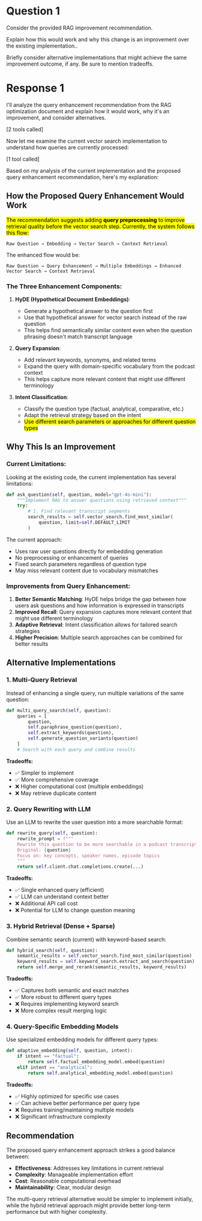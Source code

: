 # Question 1
Consider the provided RAG improvement recommendation.

Explain how this would work and why this change is an improvement over the existing implementation..

Briefly consider alternative implementations that might achieve the same improvement outcome, if any. Be sure to mention tradeoffs.


# Response 1
I'll analyze the query enhancement recommendation from the RAG optimization document and explain how it would work, why it's an improvement, and consider alternatives.


[2 tools called]

Now let me examine the current vector search implementation to understand how queries are currently processed:


[1 tool called]

Based on my analysis of the current implementation and the proposed query enhancement recommendation, here's my explanation:

## How the Proposed Query Enhancement Would Work

<mark>The recommendation suggests adding **query preprocessing** to improve retrieval quality before the vector search step. Currently, the system follows this flow:

```
Raw Question → Embedding → Vector Search → Context Retrieval
```

The enhanced flow would be:
```
Raw Question → Query Enhancement → Multiple Embeddings → Enhanced Vector Search → Context Retrieval
```

### The Three Enhancement Components:

1. **HyDE (Hypothetical Document Embeddings)**: 
   - Generate a hypothetical answer to the question first
   - Use that hypothetical answer for vector search instead of the raw question
   - This helps find semantically similar content even when the question phrasing doesn't match transcript language

2. **Query Expansion**:
   - Add relevant keywords, synonyms, and related terms
   - Expand the query with domain-specific vocabulary from the podcast context
   - This helps capture more relevant content that might use different terminology

3. **Intent Classification**:
   - Classify the question type (factual, analytical, comparative, etc.)
   - Adapt the retrieval strategy based on the intent
   - <mark>Use different search parameters or approaches for different question types

## Why This Is an Improvement

### Current Limitations:
Looking at the existing code, the current implementation has several limitations:

```20:30:server/src/gent_disagreement_chat/core/rag_service.py
def ask_question(self, question, model="gpt-4o-mini"):
    """Implement RAG to answer questions using retrieved context"""
    try:
        # 1. Find relevant transcript segments
        search_results = self.vector_search.find_most_similar(
            question, limit=self.DEFAULT_LIMIT
        )
```

The current approach:
- Uses raw user questions directly for embedding generation
- No preprocessing or enhancement of queries
- Fixed search parameters regardless of question type
- May miss relevant content due to vocabulary mismatches

### Improvements from Query Enhancement:

1. **Better Semantic Matching**: HyDE helps bridge the gap between how users ask questions and how information is expressed in transcripts
2. **Improved Recall**: Query expansion captures more relevant content that might use different terminology
3. **Adaptive Retrieval**: Intent classification allows for tailored search strategies
4. **Higher Precision**: Multiple search approaches can be combined for better results

## Alternative Implementations

### 1. **Multi-Query Retrieval**
Instead of enhancing a single query, run multiple variations of the same question:
```python
def multi_query_search(self, question):
    queries = [
        question,
        self.paraphrase_question(question),
        self.extract_keywords(question),
        self.generate_question_variants(question)
    ]
    # Search with each query and combine results
```

**Tradeoffs:**
- ✅ Simpler to implement
- ✅ More comprehensive coverage
- ❌ Higher computational cost (multiple embeddings)
- ❌ May retrieve duplicate content

### 2. **Query Rewriting with LLM**
Use an LLM to rewrite the user question into a more searchable format:
```python
def rewrite_query(self, question):
    rewrite_prompt = f"""
    Rewrite this question to be more searchable in a podcast transcript:
    Original: {question}
    Focus on: key concepts, speaker names, episode topics
    """
    return self.client.chat.completions.create(...)
```

**Tradeoffs:**
- ✅ Single enhanced query (efficient)
- ✅ LLM can understand context better
- ❌ Additional API call cost
- ❌ Potential for LLM to change question meaning

### 3. **Hybrid Retrieval (Dense + Sparse)**
Combine semantic search (current) with keyword-based search:
```python
def hybrid_search(self, question):
    semantic_results = self.vector_search.find_most_similar(question)
    keyword_results = self.keyword_search.extract_and_search(question)
    return self.merge_and_rerank(semantic_results, keyword_results)
```

**Tradeoffs:**
- ✅ Captures both semantic and exact matches
- ✅ More robust to different query types
- ❌ Requires implementing keyword search
- ❌ More complex result merging logic

### 4. **Query-Specific Embedding Models**
Use specialized embedding models for different query types:
```python
def adaptive_embedding(self, question, intent):
    if intent == "factual":
        return self.factual_embedding_model.embed(question)
    elif intent == "analytical":
        return self.analytical_embedding_model.embed(question)
```

**Tradeoffs:**
- ✅ Highly optimized for specific use cases
- ✅ Can achieve better performance per query type
- ❌ Requires training/maintaining multiple models
- ❌ Significant infrastructure complexity

## Recommendation

The proposed query enhancement approach strikes a good balance between:
- **Effectiveness**: Addresses key limitations in current retrieval
- **Complexity**: Manageable implementation effort
- **Cost**: Reasonable computational overhead
- **Maintainability**: Clear, modular design

The multi-query retrieval alternative would be simpler to implement initially, while the hybrid retrieval approach might provide better long-term performance but with higher complexity.